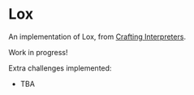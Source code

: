 # Lox
An implementation of Lox, from [Crafting Interpreters](craftinginterpreters.com).

Work in progress!

Extra challenges implemented:
- TBA
